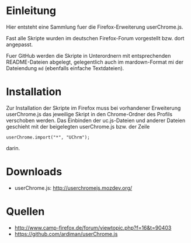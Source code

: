 # Einleitung
Hier entsteht eine Sammlung fuer die Firefox-Erweiterung userChrome.js. 

Fast alle Skripte wurden im deutschen Firefox-Forum vorgestellt bzw. dort angepasst.

Fuer GitHub werden die Skripte in Unterordnern mit entsprechenden README-Dateien abgelegt, gelegentlich auch im mardown-Format mi der Dateiendung `md` (ebenfalls einfache Textdateien).

# Installation
Zur Installation der Skripte im Firefox muss bei vorhandener Erweiterung userChrome.js das jeweilige Skript in den Chrome-Ordner des Profils verschoben werden.
Das Einbinden der uc.js-Dateien und anderer Dateien geschieht mit der beigelegten userChrome.js bzw. der Zeile

    userChrome.import("*", "UChrm");

darin.

# Downloads
- userChrome.js: http://userchromejs.mozdev.org/


# Quellen
- http://www.camp-firefox.de/forum/viewtopic.php?f=16&t=90403
- https://github.com/ardiman/userChrome.js
